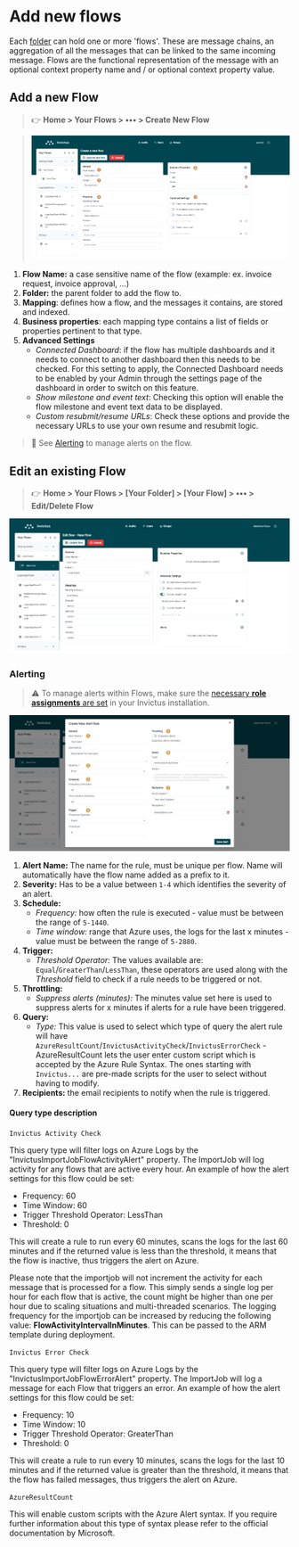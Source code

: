 # Add new flows
Each [folder](./index.md#organizing-flows-in-folders) can hold one or more 'flows'. These are message chains, an aggregation of all the messages that can be linked to the same incoming message. Flows are the functional representation of the message with an optional context property name and / or optional context property value.

## Add a new Flow
> 👉 **Home > Your Flows > ••• > Create New Flow**

> ![create flow](/images/v2_dsb-createflow.png)

1. **Flow Name:** a case sensitive name of the flow (example: ex. invoice request, invoice approval, …)
2. **Folder:** the parent folder to add the flow to.
3. **Mapping**: defines how a flow, and the messages it contains, are stored and indexed.
4. **Business properties**: each mapping type contains a list of fields or properties pertinent to that type.
5. **Advanced Settings**
    * *Connected Dashboard*: if the flow has multiple dashboards and it needs to connect to another dashboard then this needs to be checked.  For this setting to apply, the Connected Dashboard needs to be enabled by your Admin through the settings page of the dashboard in order to switch on this feature.
    * *Show milestone and event text*: Checking this option will enable the flow milestone and event text data to be displayed.
    * *Custom resubmit/resume URLs*: Check these options and provide the necessary URLs to use your own resume and resubmit logic.

> 🔗 See [Alerting](#alerting) to manage alerts on the flow.

## Edit an existing Flow
> 👉 **Home > Your Flows > [Your Folder] > [Your Flow] > ••• > Edit/Delete Flow**

![edit/delete flow](/images/v2_alerting2.png)

### Alerting
> ⚠️ To manage alerts within Flows, make sure the [necessary **role assignments** are set](../../../../dashboard/accesscontrolrights.md) in your Invictus installation.

![edit/delete flow](/images/v2_alerting4.png)

1. **Alert Name:** The name for the rule, must be unique per flow. Name will automatically have the flow name added as a prefix to it.
2. **Severity:** Has to be a value between `1-4` which identifies the severity of an alert.
3. **Schedule:**
    * _Frequency:_ how often the rule is executed - value must be between the range of `5-1440`.
    * _Time window:_ range that Azure uses, the logs for the last x minutes - value must be between the range of `5-2880`.
4. **Trigger:**
    * _Threshold Operator:_ The values available are: `Equal`/`GreaterThan`/`LessThan`, these operators are used along with the _Threshold_ field to check if a rule needs to be triggered or not.
5. **Throttling:** 
    * _Suppress alerts (minutes):_ The minutes value set here is used to suppress alerts for x minutes if alerts for a rule have been triggered.
6. **Query:**
    * _Type:_ This value is used to select which type of query the alert rule will have `AzureResultCount`/`InvictusActivityCheck`/`InvictusErrorCheck` - AzureResultCount lets the user enter custom script which is accepted by the Azure Rule Syntax. The ones starting with `Invictus...` are pre-made scripts for the user to select without having to modify.
7. **Recipients:** the email recipients to notify when the rule is triggered.

#### Query type description

`Invictus Activity Check`

This query type will filter logs on Azure Logs by the "InvictusImportJobFlowActivityAlert" property. The ImportJob will log activity for any flows that are active every hour. An example of how the alert settings for this flow could be set:

- Frequency: 60
- Time Window: 60
- Trigger Threshold Operator: LessThan
- Threshold: 0

This will create a rule to run every 60 minutes, scans the logs for the last 60 minutes and if the returned value is less than the threshold, it means that the flow is inactive, thus triggers the alert on Azure.

Please note that the importjob will not increment the activity for each message that is processed for a flow. This simply sends a single log per hour for each flow that is active, the count might be higher than one per hour due to scaling situations and multi-threaded scenarios. The logging frequency for the importjob can be increased by reducing the following value: **FlowActivityIntervalInMinutes**. This can be passed to the ARM template during deployment.

`Invictus Error Check`

This query type will filter logs on Azure Logs by the "InvictusImportJobFlowErrorAlert" property. The ImportJob will log a message for each Flow that triggers an error. An example of how the alert settings for this flow could be set:

- Frequency: 10
- Time Window: 10
- Trigger Threshold Operator: GreaterThan
- Threshold: 0

This will create a rule to run every 10 minutes, scans the logs for the last 10 minutes and if the returned value is greater than the threshold, it means that the flow has failed messages, thus triggers the alert on Azure.

`AzureResultCount`

This will enable custom scripts with the Azure Alert syntax. If you require further information about this type of syntax please refer to the official documentation by Microsoft.